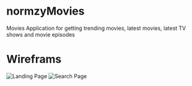 # normzyMovies

Movies Application for getting trending movies, latest movies, latest TV shows and movie episodes

# Wireframs

![Landing Page](https://imgur.com/bAcEDQ9.png)
![Search Page](https://imgur.com/4Guo0Ev.png)
